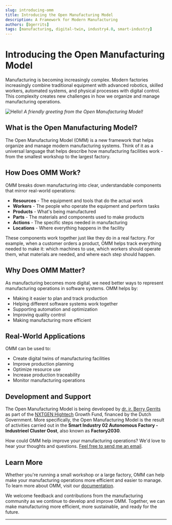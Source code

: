 ```yaml
---
slug: introducing-omm
title: Introducing the Open Manufacturing Model
description: A Framework for Modern Manufacturing
authors: [bgerrits]
tags: [manufacturing, digital-twin, industry4.0, smart-industry]
---
```


# Introducing the Open Manufacturing Model

Manufacturing is becoming increasingly complex. Modern factories increasingly combine traditional equipment with advanced robotics, skilled workers, automated systems, and physical processes with digital control. This complexity creates new challenges in how we organize and manage manufacturing operations.

<!-- truncate -->
![Hello!](@site/static/img/omm-logo.png)
*A friendly greeting from the Open Manufacturing Model!*

## What is the Open Manufacturing Model?

The Open Manufacturing Model (OMM) is a new framework that helps organize and manage modern manufacturing systems. Think of it as a universal language that helps describe how manufacturing facilities work - from the smallest workshop to the largest factory.

## How Does OMM Work?

OMM breaks down manufacturing into clear, understandable components that mirror real-world operations:

- **Resources** - The equipment and tools that do the actual work
- **Workers** - The people who operate the equipment and perform tasks
- **Products** - What's being manufactured
- **Parts** - The materials and components used to make products
- **Actions** - The specific steps needed in manufacturing
- **Locations** - Where everything happens in the facility

These components work together just like they do in a real factory. For example, when a customer orders a product, OMM helps track everything needed to make it: which machines to use, which workers should operate them, what materials are needed, and where each step should happen.

## Why Does OMM Matter?

As manufacturing becomes more digital, we need better ways to represent manufacturing operations in software systems. OMM helps by:

- Making it easier to plan and track production
- Helping different software systems work together
- Supporting automation and optimization
- Improving quality control
- Making manufacturing more efficient

## Real-World Applications

OMM can be used to:
- Create digital twins of manufacturing facilities
- Improve production planning
- Optimize resource use
- Increase production traceability
- Monitor manufacturing operations

## Development and Support

The Open Manufacturing Model is being developed by [dr. ir. Berry Gerrits](https://nl.linkedin.com/in/berry-gerrits) as part of the [NXTGEN Hightech](https://nxtgenhightech.nl/) Growth Fund, financed by the Dutch Government. More specifically, the Open Manufacturing Model is the result of activities carried out in the **Smart Industry 02 Autonomous Factory - Industrieel Cluster Oost**, also known as **Factory2030**.

How could OMM help improve your manufacturing operations? We'd love to hear your thoughts and questions. [Feel free to send me an email](mailto:b.gerrits@distribute.company).

## Learn More

Whether you're running a small workshop or a large factory, OMM can help make your manufacturing operations more efficient and easier to manage. To learn more about OMM, visit our [documentation](/docs/Introduction).

We welcome feedback and contributions from the manufacturing community as we continue to develop and improve OMM. Together, we can make manufacturing more efficient, more sustainable, and ready for the future.

---

